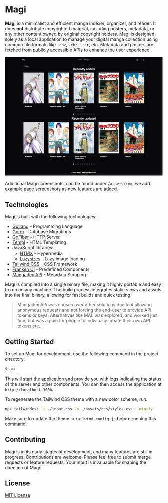 # Magi

**Magi** is a minimalist and efficient manga indexer, organizer, and reader. It does **not** distribute copyrighted material, including posters, metadata, or any other content owned by original copyright holders. Magi is designed solely as a local application to manage your digital manga collection using common file formats like `.cbz`, `.cbr`, `.rar`, etc. Metadata and posters are fetched from publicly accessible APIs to enhance the user experience.

![Magi Frontpage](/assets/img/frontpage.png)

Additional Magi screenshots, can be found under `/assets/img`, we add example page screenshots as new features are added.

## Technologies

Magi is built with the following technologies:

- [GoLang](https://go.dev/) - Programming Language
- [Gorm](https://gorm.io/index.html) - Database Migrations
- [GoFiber](https://docs.gofiber.io/) - HTTP Server
- [Templ](https://templ.guide/) - HTML Templating
- JavaScript libraries:
  - [HTMX](https://htmx.org/) - Hypermedia
  - [Lazysizes](https://github.com/aFarkas/lazysizes) - Lazy image loading
- [Tailwind CSS](https://tailwindcss.com/) - CSS Framework
- [Franken UI](https://franken-ui.dev/) - Predefined Components
- [Mangadex API](https://api.mangadex.org/docs/) - Metadata Scraping

Magi is compiled into a single binary file, making it highly portable and easy to run on any machine. The build process integrates static views and assets into the final binary, allowing for fast builds and quick testing.

> Mangadex APi was chosen over other solutions due to it allowing anonymous requests and not forcing the end-user to provide API tokens or keys. Alternatives like MAL was explored, and worked just fine, but was a pain for people to indiviually create their own API tokens etc...

## Getting Started

To set up Magi for development, use the following command in the project directory:

```sh
$ air
```

This will start the application and provide you with logs indicating the status of the server and other components. You can then access the application at `http://localhost:3000`.

To regenerate the Tailwind CSS theme with a new color scheme, run:

```sh
npx tailwindcss -i ./input.css -o ./assets/css/styles.css --minify
```

Make sure to update the theme in `tailwind.config.js` before running this command.

## Contributing

Magi is in its early stages of development, and many features are still in progress. Contributions are welcome! Please feel free to submit merge requests or feature requests. Your input is invaluable for shaping the direction of Magi.

## License

[MIT License](LICENSE)
